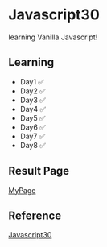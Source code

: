 ﻿# Javascript30

learning Vanilla Javascript!

## Learning

- Day1 ✅
- Day2 ✅
- Day3 ✅
- Day4 ✅
- Day5 ✅
- Day6 ✅
- Day7 ✅
- Day8 ✅

## Result Page

[MyPage](https://taewoong-h.github.io/JS30/)

## Reference

[Javascript30](https://javascript30.com/)
